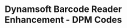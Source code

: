 ---
layout: developing
title: Dynamsoft Barcode Reader Enhancement - DPM Codes
keywords: dpm codes
needAutoGenerateSidebar: false
---